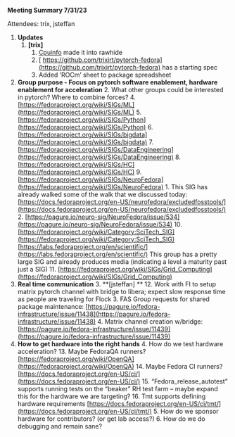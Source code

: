 **Meeting Summary 7/31/23**

Attendees: trix, jsteffan



1. **Updates**
    1. **[trix]**
        1. [Cpuinfo](https://src.fedoraproject.org/rpms/cpuinfo) made it into rawhide
        2. [ https://github.com/trixirt/pytorch-fedora](https://github.com/trixirt/pytorch-fedora) has a starting spec
        3. Added ‘ROCm’ sheet to package spreadsheet
2. **Group purpose - Focus on pytorch software enablement, hardware enablement for acceleration**
    2. What other groups could be interested in pytorch? Where to combine forces?
        4. [https://fedoraproject.org/wiki/SIGs/ML](https://fedoraproject.org/wiki/SIGs/ML)
        5. [https://fedoraproject.org/wiki/SIGs/Python](https://fedoraproject.org/wiki/SIGs/Python)
        6. [https://fedoraproject.org/wiki/SIGs/bigdata](https://fedoraproject.org/wiki/SIGs/bigdata)
        7. [https://fedoraproject.org/wiki/SIGs/DataEngineering](https://fedoraproject.org/wiki/SIGs/DataEngineering)
        8. [https://fedoraproject.org/wiki/SIGs/HC](https://fedoraproject.org/wiki/SIGs/HC)
        9. [https://fedoraproject.org/wiki/SIGs/NeuroFedora](https://fedoraproject.org/wiki/SIGs/NeuroFedora)
            1. This SIG has already walked some of the walk that we discussed today: [https://docs.fedoraproject.org/en-US/neurofedora/excludedfosstools/](https://docs.fedoraproject.org/en-US/neurofedora/excludedfosstools/) 
            2. [https://pagure.io/neuro-sig/NeuroFedora/issue/534](https://pagure.io/neuro-sig/NeuroFedora/issue/534) 
        10. [https://fedoraproject.org/wiki/Category:SciTech_SIG](https://fedoraproject.org/wiki/Category:SciTech_SIG)  [https://labs.fedoraproject.org/en/scientific/](https://labs.fedoraproject.org/en/scientific/) This group has a pretty large SIG and already produces media (indicating a level a maturity past just a SIG)
        11. [https://fedoraproject.org/wiki/SIGs/Grid_Computing](https://fedoraproject.org/wiki/SIGs/Grid_Computing) 
3. **Real time communication**
    3. **[jsteffan] **
        12. Work with FI to setup matrix pytorch channel with bridge to libera; expect slow response time as people are traveling for Flock
            3. FAS Group requests for shared package maintenance: [https://pagure.io/fedora-infrastructure/issue/11438](https://pagure.io/fedora-infrastructure/issue/11438) 
            4. Matrix channel creation w/bridge: [https://pagure.io/fedora-infrastructure/issue/11439](https://pagure.io/fedora-infrastructure/issue/11439) 
4. **How to get hardware into the right hands**
    4. How do we test hardware acceleration?
        13. Maybe FedoraQA runners? [https://fedoraproject.org/wiki/OpenQA](https://fedoraproject.org/wiki/OpenQA) 
        14. Maybe Fedora CI runners? [https://docs.fedoraproject.org/en-US/ci/](https://docs.fedoraproject.org/en-US/ci/)
        15. “Fedora_release_autotest” supports running tests on the “beaker” RH test farm – maybe expand this for the hardware we are targeting?
        16. Tmt supports defining hardware requirements [https://docs.fedoraproject.org/en-US/ci/tmt/](https://docs.fedoraproject.org/en-US/ci/tmt/) 
    5. How do we sponsor hardware for contributors? (or get lab access?)
    6. How do we do debugging and remain sane?

